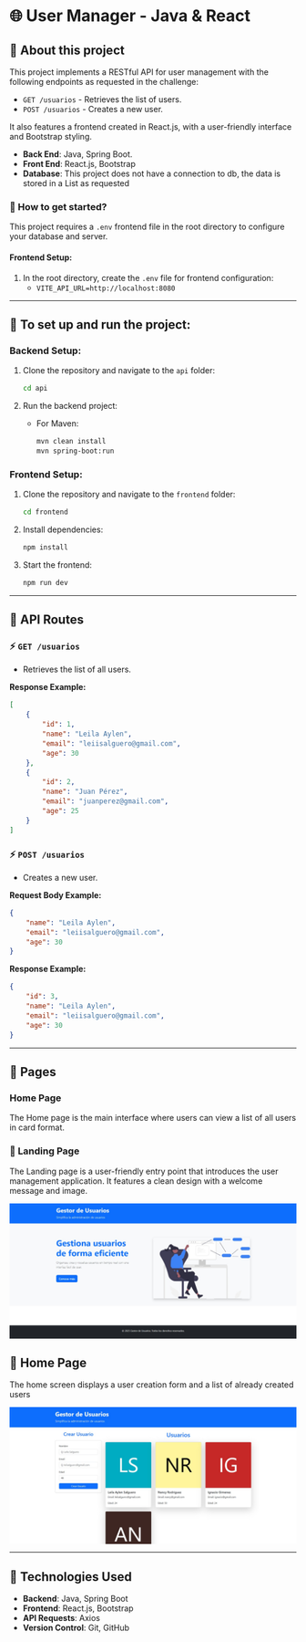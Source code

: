 
# 🌐 User Manager - Java & React

## 📌 About this project

This project implements a RESTful API for user management with the following endpoints as requested in the challenge:
- `GET /usuarios` - Retrieves the list of users.
- `POST /usuarios` - Creates a new user.

It also features a frontend created in React.js, with a user-friendly interface and Bootstrap styling.

- __Back End__: Java, Spring Boot.
- __Front End__: React.js, Bootstrap
- __Database__: This project does not have a connection to db, the data is stored in a List as requested

### 📌 How to get started?

This project requires a `.env` frontend file in the root directory to configure your database and server.

#### Frontend Setup:

1. In the root directory, create the `.env` file for frontend configuration:
   - `VITE_API_URL=http://localhost:8080`

---

## 📍 To set up and run the project:

### Backend Setup:

1. Clone the repository and navigate to the `api` folder:
   ```bash
   cd api
   ```

2. Run the backend project:
   - For Maven:
     ```bash
     mvn clean install
     mvn spring-boot:run
     ```

### Frontend Setup:

1. Clone the repository and navigate to the `frontend` folder:
   ```bash
   cd frontend
   ```

2. Install dependencies:
   ```bash
   npm install
   ```

3. Start the frontend:
   ```bash
   npm run dev
   ```

---

## 📌 API Routes

### ⚡️ `GET /usuarios`
- Retrieves the list of all users.

**Response Example:**
```json
[
    {
        "id": 1,
        "name": "Leila Aylen",
        "email": "leiisalguero@gmail.com",
        "age": 30
    },
    {
        "id": 2,
        "name": "Juan Pérez",
        "email": "juanperez@gmail.com",
        "age": 25
    }
]
```

### ⚡️ `POST /usuarios`
- Creates a new user.

**Request Body Example:**
```json
{
    "name": "Leila Aylen",
    "email": "leiisalguero@gmail.com",
    "age": 30
}
```

**Response Example:**
```json
{
    "id": 3,
    "name": "Leila Aylen",
    "email": "leiisalguero@gmail.com",
    "age": 30
}
```

---

## 📌 Pages

### Home Page

The Home page is the main interface where users can view a list of all users in card format.

### 📸 Landing Page

The Landing page is a user-friendly entry point that introduces the user management application. It features a clean design with a welcome message and image.

<div align="center"> 
    <img align="center" src='./client/src/assets/landing-page.jpeg'></img>
</div>

## 📸 Home Page

The home screen displays a user creation form and a list of already created users 
<div align="center"> 
    <img align="center" src='./client/src/assets/home-page.jpeg'></img>
</div>

---

## 📌 Technologies Used

- **Backend**: Java, Spring Boot
- **Frontend**: React.js, Bootstrap
- **API Requests**: Axios
- **Version Control**: Git, GitHub
